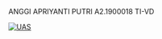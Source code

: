 ANGGI APRIYANTI PUTRI
A2.1900018
TI-VD

[![UAS](https://res.cloudinary.com/marcomontalbano/image/upload/v1642344473/video_to_markdown/images/google-drive--10IxSdzZqXMKDzwcq7iwVZwpajjG6O6fu-c05b58ac6eb4c4700831b2b3070cd403.jpg)](https://drive.google.com/file/d/10IxSdzZqXMKDzwcq7iwVZwpajjG6O6fu/view?usp=sharing "UAS")